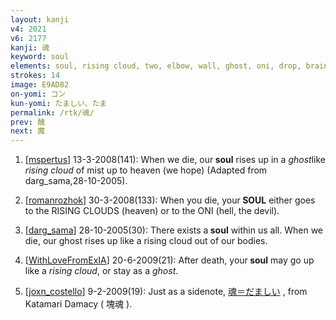 ```yaml
---
layout: kanji
v4: 2021
v6: 2177
kanji: 魂
keyword: soul
elements: soul, rising cloud, two, elbow, wall, ghost, oni, drop, brains, rice field, human legs, elbow, elbow2
strokes: 14
image: E9AD82
on-yomi: コン
kun-yomi: たましい、たま
permalink: /rtk/魂/
prev: 醜
next: 魔
---
```


1) [<a href="http://kanji.koohii.com/profile/mspertus">mspertus</a>] 13-3-2008(141): When we die, our<strong> soul</strong> rises up in a <em>ghost</em>like <em>rising cloud</em> of mist up to heaven (we hope) (Adapted from darg_sama,28-10-2005).

2) [<a href="http://kanji.koohii.com/profile/romanrozhok">romanrozhok</a>] 30-3-2008(133): When you die, your<strong> SOUL</strong> either goes to the RISING CLOUDS (heaven) or to the ONI (hell, the devil).

3) [<a href="http://kanji.koohii.com/profile/darg_sama">darg_sama</a>] 28-10-2005(30): There exists a<strong> soul</strong> within us all. When we die, our ghost rises up like a rising cloud out of our bodies.

4) [<a href="http://kanji.koohii.com/profile/WithLoveFromExIA">WithLoveFromExIA</a>] 20-6-2009(21): After death, your<strong> soul</strong> may go up like a <em>rising cloud</em>, or stay as a <em>ghost</em>.

5) [<a href="http://kanji.koohii.com/profile/joxn_costello">joxn_costello</a>] 9-2-2009(19): Just as a sidenote, <a href="midori://search?text=魂＝だましい">魂＝だましい</a> , from Katamari Damacy ( 塊魂 ).

